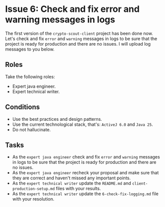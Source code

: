 # Issue 6: Check and fix error and warning messages in logs

The first version of the `crypto-scout-client` project has been done now. Let's check and fix `error` and `warning`
messages in logs to be sure that the project is ready for production and there are no issues. I will upload log messages
to you below.

## Roles

Take the following roles:

- Expert java engineer.
- Expert technical writer.

## Conditions

- Use the best practices and design patterns.
- Use the current technological stack, that's: `ActiveJ 6.0` and `Java 25`.
- Do not hallucinate.

## Tasks

- As the `expert java engineer` check and fix `error` and `warning` messages in logs to be sure that the project is 
  ready for production and there are no issues. 
- As the `expert java engineer` recheck your proposal and make sure that they are correct and haven't missed any
  important points.
- As the `expert technical writer` update the `README.md` and `client-production-setup.md` files with your results.
- As the `expert technical writer` update the `6-check-fix-logging.md` file with your resolution.